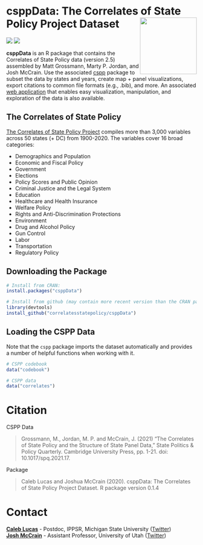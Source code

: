 
<!-- README.md is generated from README.Rmd. Please edit that file -->

# csppData: The Correlates of State Policy Project Dataset <img src="figures/csppData.png" height="150" align="right"/>

<!-- badges: start -->

[![](https://www.r-pkg.org/badges/version/csppData?color=blue)](https://cran.r-project.org/package=csppData)
[![](http://cranlogs.r-pkg.org/badges/grand-total/csppData?color=blue)](https://cran.r-project.org/package=csppData)
<!-- badges: end -->

**csppData** is an R package that contains the Correlates of State
Policy data (version 2.5) assembled by Matt Grossmann, Marty P. Jordan,
and Josh McCrain. Use the associated
[cspp](https://github.com/correlatesstatepolicy/cspp) package to subset
the data by states and years, create map + panel visualizations, export
citations to common file formats (e.g., .bib), and more. An associated
[web application](https://cspp.ippsr.msu.edu/cspp/) that enables easy
visualization, manipulation, and exploration of the data is also
available.

## The Correlates of State Policy

[The Correlates of State Policy
Project](http://ippsr.msu.edu/public-policy/correlates-state-policy)
compiles more than 3,000 variables across 50 states (+ DC) from
1900-2020. The variables cover 16 broad categories:

-   Demographics and Population
-   Economic and Fiscal Policy
-   Government
-   Elections
-   Policy Scores and Public Opinion
-   Criminal Justice and the Legal System
-   Education
-   Healthcare and Health Insurance
-   Welfare Policy
-   Rights and Anti-Discrimination Protections
-   Environment
-   Drug and Alcohol Policy
-   Gun Control
-   Labor
-   Transportation
-   Regulatory Policy

## Downloading the Package

``` r
# Install from CRAN:
install.packages("csppData")

# Install from github (may contain more recent version than the CRAN package)
library(devtools)
install_github("correlatesstatepolicy/csppData")
```

## Loading the CSPP Data

Note that the `cspp` package imports the dataset automatically and
provides a number of helpful functions when working with it.

``` r
# CSPP codebook
data("codebook")

# CSPP data
data("correlates")
```

# Citation

CSPP Data

> Grossmann, M., Jordan, M. P. and McCrain, J. (2021) “The Correlates of
> State Policy and the Structure of State Panel Data,” State Politics &
> Policy Quarterly. Cambridge University Press, pp. 1-21. doi:
> 10.1017/spq.2021.17.

Package

> Caleb Lucas and Joshua McCrain (2020). csppData: The Correlates of
> State Policy Project Dataset. R package version 0.1.4

# Contact

[**Caleb Lucas**](https://caleblucas.com/) - Postdoc, IPPSR, Michigan
State University ([Twitter](https://twitter.com/caleblucas)) <br />
[**Josh McCrain**](http://joshuamccrain.com) - Assistant Professor,
University of Utah ([Twitter](https://twitter.com/joshmccrain))
